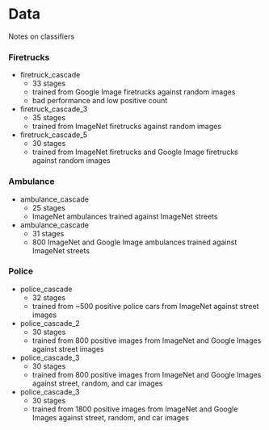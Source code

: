 # Data

Notes on classifiers

### Firetrucks
  - firetruck_cascade
    - 33 stages
	- trained from Google Image firetrucks against random images
	- bad performance and low positive count
  - firetruck_cascade_3
    - 35 stages
	- trained from ImageNet firetrucks against random images
  - firetruck_cascade_5
    - 30 stages
	- trained from ImageNet firetrucks and Google Image firetrucks against random images

### Ambulance
  - ambulance_cascade
    - 25 stages
	- ImageNet ambulances trained against ImageNet streets
  - ambulance_cascade
    - 31 stages
	- 800 ImageNet and Google Image ambulances trained against ImageNet streets

### Police
  - police_cascade
    - 32 stages
	- trained from ~500 positive police cars from ImageNet against street images
  - police_cascade_2
    - 30 stages
	- trained from 800 positive images from ImageNet and Google Images against street images
  - police_cascade_3
    - 30 stages
	- trained from 800 positive images from ImageNet and Google Images against street, random, and car images
  - police_cascade_3
    - 30 stages
	- trained from 1800 positive images from ImageNet and Google Images against street, random, and car images